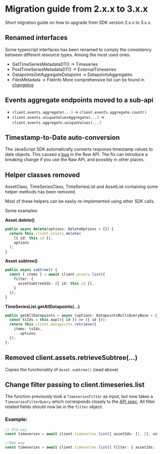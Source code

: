 # Migration guide from 2.x.x to 3.x.x

Short migration guide on how to upgrade from SDK version 2.x.x to 3.x.x.

## Renamed interfaces

Some typescript interfaces has been renamed to comply the consistency between different resource types.
Among the most used ones:
- GetTimeSeriesMetadataDTO -> Timeseries
- PostTimeSeriesMetadataDTO -> ExternalTimeseries
- DatapointsGetAggregateDatapoint -> DatapointsAggregates
- FilesMetadata -> FileInfo
More comprehensive list can be found in [changelog](../packages/stable/CHANGELOG.md)

## Events aggregate endpoints moved to a sub-api 

- `client.events.aggregate(...)` -> `client.events.aggregate.count()`
- `client.events.uniqueValuesAggregate(...)` -> `client.events.aggregate.uniqueValues(...)`

## Timestamp-to-Date auto-conversion

The JavaScript SDK automatically converts response timestamp values to date objects. This caused a [bug](https://github.com/cognitedata/cognite-sdk-js/issues/333) in the Raw API. The fix can introduce a breaking change if you use the Raw API, and possibly in other places.

## Helper classes removed

AssetClass, TimeSeriesClass, TimeSeriesList and AssetList containing some helper methods has been removed.

Most of these helpers can be easily re-implemented using other SDK calls.

Some examples:

**Asset.delete()**
```ts
public async delete(options: DeleteOptions = {}) {
  return this.client.assets.delete(
    [{ id: this.id }],
    options
  );
}
```

**Asset.subtree()**
```ts
public async subtree() {
  const { items } = await client.assets.list({
    filter: {
      assetSubtreeIds: [{ id: this.id }],
    }
  });
}
```

**TimeSeriesList.getAllDatapoints(...)**
```ts
public getAllDatapoints = async (options: DatapointsMultiQueryBase = {}) => {
  const tsIds = this.map(({ id }) => ({ id }));
  return this.client.datapoints.retrieve({
    items: tsIds,
    ...options,
  });
};
```

## Removed client.assets.retrieveSubtree(...) 

Copies the functionality of `Asset.subtree()` (read above)

## Change filter passing to client.timeseries.list

The function previously took a `TimeseriesFilter` as input, but now takes a `TimeseriesFilterQuery` which
corresponds closely to the [API spec](https://docs.cognite.com/api/v1/#operation/listTimeSeries).
All filter related fields should now be in the `filter` object.

### Example:
```ts
// Old way
const timeseries = await client.timeseries.list({ assetIds: [1, 2], unit: "liter", limit: 100});

//New way
const timeseries = await client.timeseries.list({ filter: { assetIds: [1, 2], unit: "liter" }, limit: 100});
```
